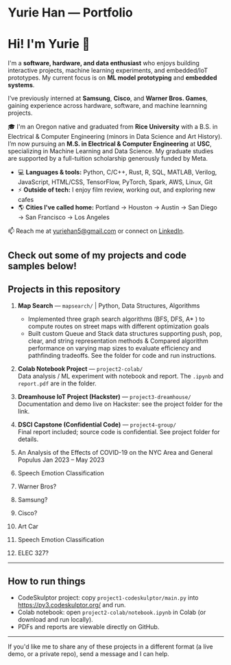 # Yurie Han — Portfolio
# Hi! I'm Yurie 👋

I'm a **software, hardware, and data enthusiast** who enjoys building interactive projects, machine learning experiments, and embedded/IoT prototypes. My current focus is on **ML model prototyping** and **embedded systems**. 

I’ve previously interned at **Samsung**, **Cisco**, and **Warner Bros. Games**, gaining experience across hardware, software, and machine learnning projects.  

🎓 I'm an Oregon native and graduated from **Rice University** with a B.S. in Electrical & Computer Engineering (minors in Data Science and Art History). I’m now pursuing an **M.S. in Electrical & Computer Engineering** at **USC**, specializing in Machine Learning and Data Science. My graduate studies are supported by a full-tuition scholarship generously funded by Meta.  

- 💻 **Languages & tools:** Python, C/C++, Rust, R, SQL, MATLAB, Verilog, JavaScript, HTML/CSS, TensorFlow, PyTorch, Spark, AWS, Linux, Git  
- ⚡ **Outside of tech:** I enjoy film review, working out, and exploring new cafes  
- 🌎 **Cities I've called home:** Portland → Houston → Austin → San Diego → San Francisco → Los Angeles  

📫 Reach me at [yuriehan5@gmail.com](mailto:yuriehan5@gmail.com) or connect on [LinkedIn](https://www.linkedin.com/in/yuriehan/).

Check out some of my projects and code samples below!
---

## Projects in this repository

1. **Map Search** — `mapsearch/`  | Python, Data Structures, Algorithms
   * Implemented three graph search algorithms (BFS, DFS, A* ) to compute routes on street maps with different optimization goals
   * Built custom Queue and Stack data structures supporting push, pop, clear, and string representation methods
   & Compared algorithm performance on varying map sizes to evaluate efficiency and pathfinding tradeoffs.
See the folder for code and run instructions.

2. **Colab Notebook Project** — `project2-colab/`  
   Data analysis / ML experiment with notebook and report. The `.ipynb` and `report.pdf` are in the folder.

3. **Dreamhouse IoT Project (Hackster)** — `project3-dreamhouse/`  
   Documentation and demo live on Hackster: see the project folder for the link.

4. **DSCI Capstone (Confidential Code)** — `project4-group/`  
   Final report included; source code is confidential. See project folder for details.

5. An Analysis of the Effects of COVID-19 on the NYC Area and General Populus Jan 2023 – May 2023

6. Speech Emotion Classification

7. Warner Bros?

8. Samsung?

9. Cisco?

10. Art Car

11. Speech Emotion Classification

12. ELEC 327?
---

## How to run things
- CodeSkulptor project: copy `project1-codeskulptor/main.py` into https://py3.codeskulptor.org/ and run.  
- Colab notebook: open `project2-colab/notebook.ipynb` in Colab (or download and run locally).  
- PDFs and reports are viewable directly on GitHub.

---

If you'd like me to share any of these projects in a different format (a live demo, or a private repo), send a message and I can help.
